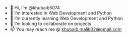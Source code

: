 - 👋 Hi, I’m @khubaib5074
- 👀 I’m interested in Web Development and Python
- 🌱 I’m currently learning Web Development and Python
- 💞️ I’m looking to collaborate on projects
- 📫 You may reach me @ khubaib.malik02@gmail.com
